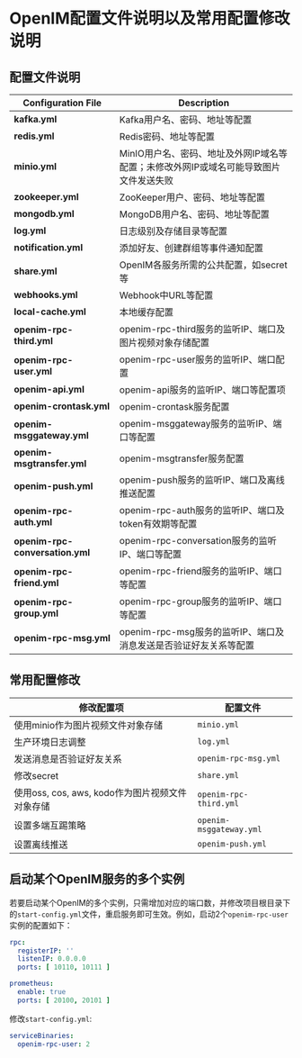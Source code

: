 # 						OpenIM配置文件说明以及常用配置修改说明

## 配置文件说明

| Configuration File              | Description                                                  |
| ------------------------------- | ------------------------------------------------------------ |
| **kafka.yml**                   | Kafka用户名、密码、地址等配置                                |
| **redis.yml**                   | Redis密码、地址等配置                                        |
| **minio.yml**                   | MinIO用户名、密码、地址及外网IP域名等配置；未修改外网IP或域名可能导致图片文件发送失败 |
| **zookeeper.yml**               | ZooKeeper用户、密码、地址等配置                              |
| **mongodb.yml**                 | MongoDB用户名、密码、地址等配置                              |
| **log.yml**                     | 日志级别及存储目录等配置                                     |
| **notification.yml**            | 添加好友、创建群组等事件通知配置                             |
| **share.yml**                   | OpenIM各服务所需的公共配置，如secret等                       |
| **webhooks.yml**                | Webhook中URL等配置                                           |
| **local-cache.yml**             | 本地缓存配置                                                 |
| **openim-rpc-third.yml**        | openim-rpc-third服务的监听IP、端口及图片视频对象存储配置     |
| **openim-rpc-user.yml**         | openim-rpc-user服务的监听IP、端口配置                        |
| **openim-api.yml**              | openim-api服务的监听IP、端口等配置项                         |
| **openim-crontask.yml**         | openim-crontask服务配置                                      |
| **openim-msggateway.yml**       | openim-msggateway服务的监听IP、端口等配置                    |
| **openim-msgtransfer.yml**      | openim-msgtransfer服务配置                                   |
| **openim-push.yml**             | openim-push服务的监听IP、端口及离线推送配置                  |
| **openim-rpc-auth.yml**         | openim-rpc-auth服务的监听IP、端口及token有效期等配置         |
| **openim-rpc-conversation.yml** | openim-rpc-conversation服务的监听IP、端口等配置              |
| **openim-rpc-friend.yml**       | openim-rpc-friend服务的监听IP、端口等配置                    |
| **openim-rpc-group.yml**        | openim-rpc-group服务的监听IP、端口等配置                     |
| **openim-rpc-msg.yml**          | openim-rpc-msg服务的监听IP、端口及消息发送是否验证好友关系等配置 |

## 常用配置修改

| 修改配置项                                      | 配置文件                |
| ----------------------------------------------- | ----------------------- |
| 使用minio作为图片视频文件对象存储               | `minio.yml`             |
| 生产环境日志调整                                | `log.yml`               |
| 发送消息是否验证好友关系                        | `openim-rpc-msg.yml`    |
| 修改secret                                      | `share.yml`             |
| 使用oss, cos, aws, kodo作为图片视频文件对象存储 | `openim-rpc-third.yml`  |
| 设置多端互踢策略                                | `openim-msggateway.yml` |
| 设置离线推送                                    | `openim-push.yml`       |

## 启动某个OpenIM服务的多个实例

若要启动某个OpenIM的多个实例，只需增加对应的端口数，并修改项目根目录下的`start-config.yml`文件，重启服务即可生效。例如，启动2个`openim-rpc-user`实例的配置如下：

```yaml
rpc:
  registerIP: ''
  listenIP: 0.0.0.0
  ports: [ 10110, 10111 ]

prometheus:
  enable: true
  ports: [ 20100, 20101 ]
```

修改`start-config.yml`:

```yaml
serviceBinaries:
  openim-rpc-user: 2
```













